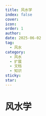```yaml
---
title: 风水学
index: false
cover: 
icon: 
order: 1
author: 
date: 2025-06-02
tag:
  - 风水
category:
  - 风水
  - 扩展
  - 文档
  - 知识
sticky: 
star: 
---
```


# 风水学
